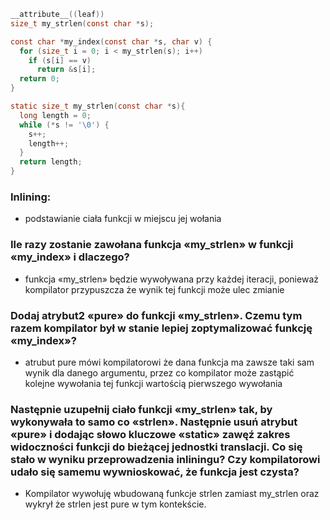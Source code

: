 ```C
__attribute__((leaf))
size_t my_strlen(const char *s);

const char *my_index(const char *s, char v) {
  for (size_t i = 0; i < my_strlen(s); i++)
    if (s[i] == v)
      return &s[i];
  return 0;
}

static size_t my_strlen(const char *s){
  long length = 0;
  while (*s != '\0') {
    s++;
    length++;
  }
  return length;
}
```

### Inlining: 
  - podstawianie ciała funkcji w miejscu jej wołania

### Ile razy zostanie zawołana funkcja «my_strlen» w funkcji «my_index» i dlaczego?
 - funkcja «my_strlen» będzie wywoływana przy każdej iteracji, ponieważ kompilator przypuszcza że wynik tej funkcji może ulec zmianie

### Dodaj atrybut2 «pure» do funkcji «my_strlen». Czemu tym razem kompilator był w stanie lepiej zoptymalizować funkcję «my_index»? 
 - atrubut pure mówi kompilatorowi że dana funkcja ma zawsze taki sam wynik dla danego argumentu, przez co kompilator może zastąpić kolejne wywołania tej funkcji wartością pierwszego wywołania

### Następnie uzupełnij ciało funkcji «my_strlen» tak, by wykonywała to samo co «strlen». Następnie usuń atrybut «pure» i dodając słowo kluczowe «static» zawęź zakres widoczności funkcji do bieżącej jednostki translacji. Co się stało w wyniku przeprowadzenia inliningu? Czy kompilatorowi udało się samemu wywnioskować, że funkcja jest czysta?
 - Kompilator wywołuję wbudowaną funkcje strlen zamiast my_strlen oraz wykrył że strlen jest pure w tym kontekście.